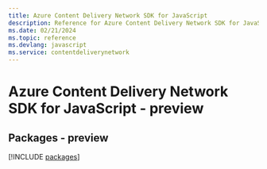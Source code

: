 ```yaml
---
title: Azure Content Delivery Network SDK for JavaScript
description: Reference for Azure Content Delivery Network SDK for JavaScript
ms.date: 02/21/2024
ms.topic: reference
ms.devlang: javascript
ms.service: contentdeliverynetwork
---
```

# Azure Content Delivery Network SDK for JavaScript - preview
## Packages - preview
[!INCLUDE [packages](content-delivery-network-index.md)]